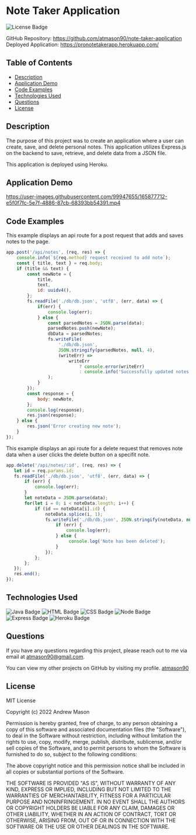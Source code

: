 # Note Taker Application
![License Badge](https://img.shields.io/badge/License-MIT-blue)

GitHub Repository: https://github.com/atmason90/note-taker-application 
Deployed Application: https://pronotetakerapp.herokuapp.com/ 


## Table of Contents
* [Description](#description)
* [Application Demo](#application-demo)
* [Code Examples](#code-examples)
* [Technologies Used](#technologies-used)
* [Questions](#questions)
* [License](#license)


## Description

The purpose of this project was to create an application where a user can create, save, and delete personal notes. This application utilizes Express.js on the backend to save, retrieve, and delete data from a JSON file.

This application is deployed using Heroku. 


## Application Demo

https://user-images.githubusercontent.com/99947655/165877712-e5f0f7fc-5e7f-4886-87cb-68393bb54391.mp4


## Code Examples

This example displays an api route for a post request that adds and saves notes to the page.

```js
app.post('/api/notes', (req, res) => {
    console.info(`${req.method} request received to add note`);
    const { title, text } = req.body;
    if (title && text) {
        const newNote = {
            title,
            text,
            id: uuidv4(),
        };
        fs.readFile('./db/db.json', 'utf8', (err, data) => {
            if(err) {
                console.log(err);
            } else {
                const parsedNotes = JSON.parse(data);
                parsedNotes.push(newNote);
                dbData = parsedNotes;
                fs.writeFile(
                    './db/db.json', 
                    JSON.stringify(parsedNotes, null, 4),
                    (writeErr) =>
                        writeErr 
                            ? console.error(writeErr) 
                            : console.info('Successfully updated notes')
                );
            }
        });
        const response = {
            body: newNote,
        };
        console.log(response);
        res.json(response);
    } else {
        res.json('Error creating new note');
    }
});
```

This example displays an api route for a delete request that removes note data when a user clicks the delete button on a specifit note.

```js
app.delete('/api/notes/:id', (req, res) => {
   let id = req.params.id;
   fs.readFile('./db/db.json', 'utf8', (err, data) => {
       if (err) {
           console.log(err);
       }
       let noteData = JSON.parse(data);
       for(let i = 0; i < noteData.length; i++) {
           if (id == noteData[i].id) {
               noteData.splice(i, 1);
               fs.writeFile('./db/db.json', JSON.stringify(noteData, null, 4), (err) => {
                   if (err) {
                       console.log(err);
                   } else {
                        console.log('Note has been deleted');
                   }
               });
           };
       };
   });
   res.end();
});
```


## Technologies Used

![Java Badge](https://img.shields.io/badge/Language-JavaScript-yellow)
![HTML Badge](https://img.shields.io/badge/Language-HTML-9cf)
![CSS Badge](https://img.shields.io/badge/Language-CSS-lightgrey)
![Node Badge](https://img.shields.io/badge/Environment-Node.js-green)
![Express Badge](https://img.shields.io/badge/Backend-Express.js-important)
![Heroku Badge](https://img.shields.io/badge/Deployment-Heroku-blueviolet)


## Questions

If you have any questions regarding this project, please reach out to me via email at atmason90@gmail.com.

You can view my other projects on GitHub by visiting my profile. 
[atmason90](https://github.com/atmason90)


## License

MIT License

Copyright (c) 2022 Andrew Mason

Permission is hereby granted, free of charge, to any person obtaining a copy of this software and associated documentation files (the "Software"), to deal in the Software without restriction, including without limitation the rights to use, copy, modify, merge, publish, distribute, sublicense, and/or sell copies of the Software, and to permit persons to whom the Software is furnished to do so, subject to the following conditions:

The above copyright notice and this permission notice shall be included in all copies or substantial portions of the Software.

THE SOFTWARE IS PROVIDED "AS IS", WITHOUT WARRANTY OF ANY KIND, EXPRESS OR IMPLIED, INCLUDING BUT NOT LIMITED TO THE WARRANTIES OF MERCHANTABILITY, FITNESS FOR A PARTICULAR PURPOSE AND NONINFRINGEMENT. IN NO EVENT SHALL THE AUTHORS OR COPYRIGHT HOLDERS BE LIABLE FOR ANY CLAIM, DAMAGES OR OTHER LIABILITY, WHETHER IN AN ACTION OF CONTRACT, TORT OR OTHERWISE, ARISING FROM, OUT OF OR IN CONNECTION WITH THE SOFTWARE OR THE USE OR OTHER DEALINGS IN THE SOFTWARE.
